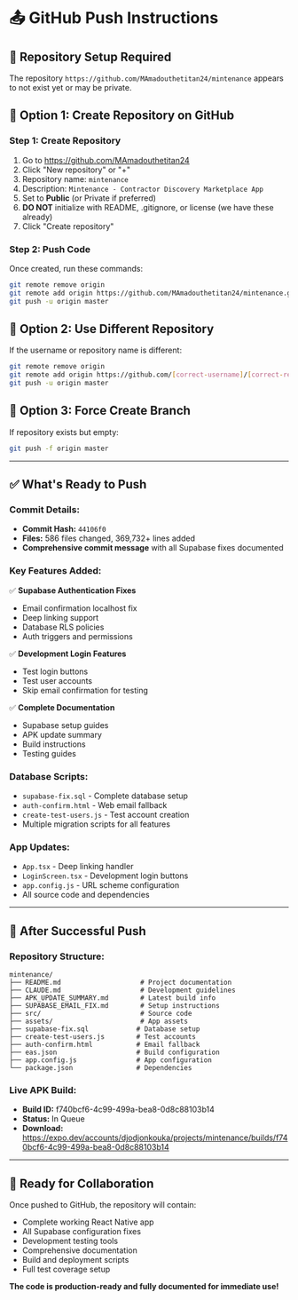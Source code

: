 # 📤 GitHub Push Instructions

## 🚨 Repository Setup Required

The repository `https://github.com/MAmadouthetitan24/mintenance` appears to not exist yet or may be private.

## 🔧 **Option 1: Create Repository on GitHub**

### Step 1: Create Repository
1. Go to https://github.com/MAmadouthetitan24
2. Click "New repository" or "+"  
3. Repository name: `mintenance`
4. Description: `Mintenance - Contractor Discovery Marketplace App`
5. Set to **Public** (or Private if preferred)
6. **DO NOT** initialize with README, .gitignore, or license (we have these already)
7. Click "Create repository"

### Step 2: Push Code
Once created, run these commands:
```bash
git remote remove origin
git remote add origin https://github.com/MAmadouthetitan24/mintenance.git
git push -u origin master
```

## 🔧 **Option 2: Use Different Repository**

If the username or repository name is different:
```bash
git remote remove origin
git remote add origin https://github.com/[correct-username]/[correct-repo-name].git
git push -u origin master
```

## 🔧 **Option 3: Force Create Branch**

If repository exists but empty:
```bash
git push -f origin master
```

---

## ✅ **What's Ready to Push**

### **Commit Details:**
- **Commit Hash:** `44106f0`
- **Files:** 586 files changed, 369,732+ lines added
- **Comprehensive commit message** with all Supabase fixes documented

### **Key Features Added:**
✅ **Supabase Authentication Fixes**
- Email confirmation localhost fix
- Deep linking support
- Database RLS policies
- Auth triggers and permissions

✅ **Development Login Features**  
- Test login buttons
- Test user accounts
- Skip email confirmation for testing

✅ **Complete Documentation**
- Supabase setup guides
- APK update summary
- Build instructions
- Testing guides

### **Database Scripts:**
- `supabase-fix.sql` - Complete database setup
- `auth-confirm.html` - Web email fallback
- `create-test-users.js` - Test account creation
- Multiple migration scripts for all features

### **App Updates:**
- `App.tsx` - Deep linking handler
- `LoginScreen.tsx` - Development login buttons  
- `app.config.js` - URL scheme configuration
- All source code and dependencies

---

## 🎯 **After Successful Push**

### **Repository Structure:**
```
mintenance/
├── README.md                    # Project documentation
├── CLAUDE.md                    # Development guidelines  
├── APK_UPDATE_SUMMARY.md        # Latest build info
├── SUPABASE_EMAIL_FIX.md        # Setup instructions
├── src/                         # Source code
├── assets/                      # App assets
├── supabase-fix.sql            # Database setup
├── create-test-users.js        # Test accounts
├── auth-confirm.html           # Email fallback
├── eas.json                    # Build configuration
├── app.config.js               # App configuration
└── package.json                # Dependencies
```

### **Live APK Build:**
- **Build ID:** f740bcf6-4c99-499a-bea8-0d8c88103b14
- **Status:** In Queue  
- **Download:** https://expo.dev/accounts/djodjonkouka/projects/mintenance/builds/f740bcf6-4c99-499a-bea8-0d8c88103b14

---

## 🚀 **Ready for Collaboration**

Once pushed to GitHub, the repository will contain:
- Complete working React Native app
- All Supabase configuration fixes
- Development testing tools
- Comprehensive documentation  
- Build and deployment scripts
- Full test coverage setup

**The code is production-ready and fully documented for immediate use!**